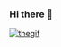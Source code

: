 ### Hi there 👋

<a href="https://media0.giphy.com/media/xT9IgzoKnwFNmISR8I/giphy.gif"><img src="https://media0.giphy.com/media/xT9IgzoKnwFNmISR8I/giphy.gif" title="thegif"/></a>
